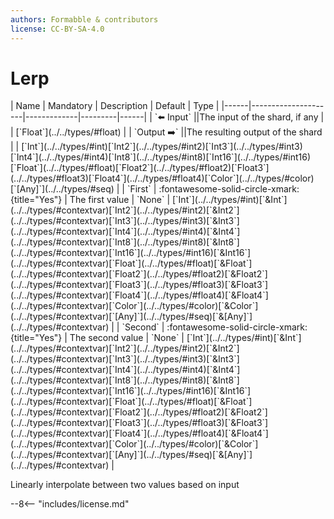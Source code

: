 ```yaml
---
authors: Formabble & contributors
license: CC-BY-SA-4.0
---
```



# Lerp

<div class="sh-parameters" markdown="1">
| Name | Mandatory | Description | Default | Type |
|------|---------------------|-------------|---------|------|
| `⬅️ Input` ||The input of the shard, if any | | [`Float`](../../types/#float) |
| `Output ➡️` ||The resulting output of the shard | | [`Int`](../../types/#int)[`Int2`](../../types/#int2)[`Int3`](../../types/#int3)[`Int4`](../../types/#int4)[`Int8`](../../types/#int8)[`Int16`](../../types/#int16)[`Float`](../../types/#float)[`Float2`](../../types/#float2)[`Float3`](../../types/#float3)[`Float4`](../../types/#float4)[`Color`](../../types/#color)[`[Any]`](../../types/#seq) |
| `First` | :fontawesome-solid-circle-xmark:{title="Yes"}  | The first value | `None` | [`Int`](../../types/#int)[`&Int`](../../types/#contextvar)[`Int2`](../../types/#int2)[`&Int2`](../../types/#contextvar)[`Int3`](../../types/#int3)[`&Int3`](../../types/#contextvar)[`Int4`](../../types/#int4)[`&Int4`](../../types/#contextvar)[`Int8`](../../types/#int8)[`&Int8`](../../types/#contextvar)[`Int16`](../../types/#int16)[`&Int16`](../../types/#contextvar)[`Float`](../../types/#float)[`&Float`](../../types/#contextvar)[`Float2`](../../types/#float2)[`&Float2`](../../types/#contextvar)[`Float3`](../../types/#float3)[`&Float3`](../../types/#contextvar)[`Float4`](../../types/#float4)[`&Float4`](../../types/#contextvar)[`Color`](../../types/#color)[`&Color`](../../types/#contextvar)[`[Any]`](../../types/#seq)[`&[Any]`](../../types/#contextvar) |
| `Second` | :fontawesome-solid-circle-xmark:{title="Yes"}  | The second value | `None` | [`Int`](../../types/#int)[`&Int`](../../types/#contextvar)[`Int2`](../../types/#int2)[`&Int2`](../../types/#contextvar)[`Int3`](../../types/#int3)[`&Int3`](../../types/#contextvar)[`Int4`](../../types/#int4)[`&Int4`](../../types/#contextvar)[`Int8`](../../types/#int8)[`&Int8`](../../types/#contextvar)[`Int16`](../../types/#int16)[`&Int16`](../../types/#contextvar)[`Float`](../../types/#float)[`&Float`](../../types/#contextvar)[`Float2`](../../types/#float2)[`&Float2`](../../types/#contextvar)[`Float3`](../../types/#float3)[`&Float3`](../../types/#contextvar)[`Float4`](../../types/#float4)[`&Float4`](../../types/#contextvar)[`Color`](../../types/#color)[`&Color`](../../types/#contextvar)[`[Any]`](../../types/#seq)[`&[Any]`](../../types/#contextvar) |

</div>

Linearly interpolate between two values based on input

--8<-- "includes/license.md"

